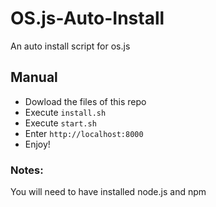 # OS.js-Auto-Install
An auto install script for os.js

## Manual
- Dowload the files of this repo
- Execute `install.sh`
- Execute `start.sh`
- Enter `http://localhost:8000`
- Enjoy!

### Notes:
You will need to have installed node.js and npm
